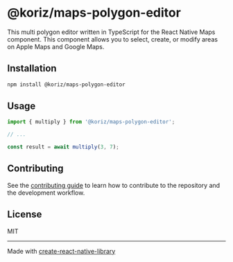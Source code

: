 # @koriz/maps-polygon-editor

This multi polygon editor written in TypeScript for the React Native Maps component. This component allows you to select, create, or modify areas on Apple Maps and Google Maps.

## Installation

```sh
npm install @koriz/maps-polygon-editor
```

## Usage

```js
import { multiply } from '@koriz/maps-polygon-editor';

// ...

const result = await multiply(3, 7);
```

## Contributing

See the [contributing guide](CONTRIBUTING.md) to learn how to contribute to the repository and the development workflow.

## License

MIT

---

Made with [create-react-native-library](https://github.com/callstack/react-native-builder-bob)
